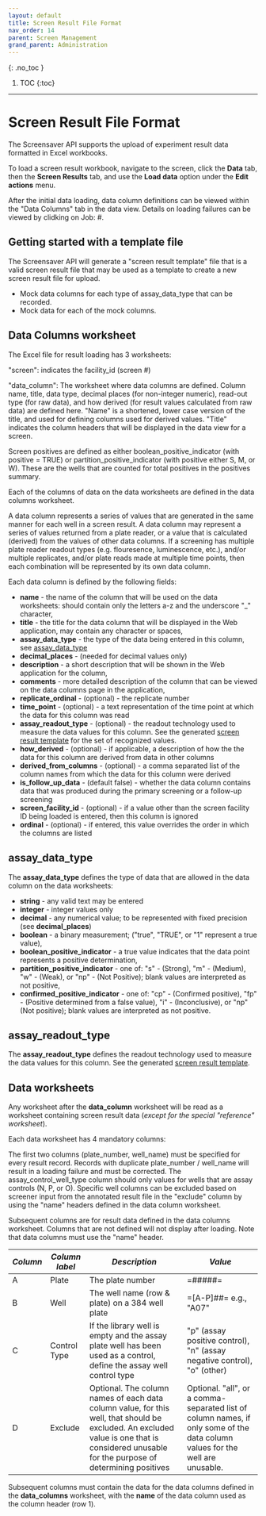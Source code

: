 ```yaml
---
layout: default
title: Screen Result File Format
nav_order: 14
parent: Screen Management
grand_parent: Administration
---
```

{: .no_toc }

1. TOC
{:toc}
---

# Screen Result File Format

The Screensaver API supports the upload of experiment result data formatted in Excel workbooks. 

To load a screen result workbook, navigate to the screen, click the **Data** tab, then the **Screen Results** tab, and use the **Load data** option under the **Edit actions** menu.

After the initial data loading, data column definitions can be viewed within the "Data Columns" tab in the data view. Details on loading failures can be viewed by clidking on Job: #.

## Getting started with a template file

The Screensaver API will generate a "screen result template" file that is a valid screen result file that may be used as a template to create a new screen result file for upload.
* Mock data columns for each type of assay_data_type that can be recorded.
* Mock data for each of the mock columns.

## Data Columns worksheet

The Excel file for result loading has 3 worksheets:

"screen": indicates the facility_id (screen #)

"data_column": The worksheet where data columns are defined. Column name, title, data type, decimal places (for non-integer numeric), read-out type (for raw data), and how derived (for result values calculated from raw data) are defined here. "Name" is a shortened, lower case version of the title, and used for defining columns used for derived values. "Title" indicates the column headers that will be displayed in the data view for a screen.

Screen positives are defined as either boolean_positive_indicator (with positive = TRUE) or partition_positive_indicator (with positive either S, M, or W). These are the wells that are counted for total positives in the positives summary.




Each of the columns of data on the data worksheets are defined in the data columns worksheet.

A data column represents a series of values that are generated in the same
manner for each well in a screen result.  A data column may represent a series
of values returned from a plate reader, or a value that is calculated
(derived) from the values of other data columns.  If a screening has multiple
plate reader readout types (e.g. flouresence, luminescence, etc.), and/or
multiple replicates, and/or plate reads made at multiple time points, then
each combination will be represented by its own data column.

Each data column is defined by the following fields:

* **name** - the name of the column that will be used on the data worksheets: should contain only the letters a-z and the underscore "_" character,
* **title** - the title for the data column that will be displayed in the Web application, may contain any character or spaces,
* **assay_data_type** - the type of the data being entered in this column, see [assay_data_type](#assay_data_type)
* **decimal_places** - (needed for decimal values only)
* **description** - a short description that will be shown in the Web application for the column,
* **comments** - more detailed description of the column that can be viewed on the data columns page in the application,
* **replicate_ordinal** - (optional) - the replicate number
* **time_point** - (optional) - a text representation of the time point at which the data for this column was read
* **assay_readout_type** - (optional) - the readout technology used to measure the data values for this column. See the generated [screen result template](#getting-started-with-a-template-file) for the set of recognized values.
* **how_derived** - (optional) - if applicable, a description of how the the data for this column are derived from data in other columns
* **derived_from_columns** - (optional) - a comma separated list of the column names from which the data for this column were derived
* **is_follow_up_data** - (default false) - whether the data column contains data that was produced during the primary screening or a follow-up screening
* **screen_facility_id** - (optional) - if a value other than the screen facility ID being loaded is entered, then this column is ignored
* **ordinal** - (optional) - if entered, this value overrides the order in which the columns are listed

## assay_data_type

The **assay_data_type** defines the type of data that are allowed in the data column on the data worksheets:
* **string** - any valid text may be entered 
* **integer** - integer values only
* **decimal** - any numerical value; to be represented with fixed precision (see **decimal_places**) 
* **boolean** - a binary measurement; ("true", "TRUE", or "1" represent a true value), 
* **boolean_positive_indicator** - a true value indicates that the data point represents a positive determination,
* **partition_positive_indicator** - one of: "s" - (Strong), "m" - (Medium), "w" - (Weak), or "np" - (Not Positive); blank values are interpreted as not positive,
* **confirmed_positive_indicator** - one of: "cp" - (Confirmed positive), "fp" - (Positive determined from a false value), "i" - (Inconclusive), or "np" (Not positive); blank values are interpreted as not positive.

## assay_readout_type

The **assay_readout_type** defines the readout technology used to measure the data values for this column. See the generated [screen result template](#getting-started-with-a-template-file).

## Data worksheets

Any worksheet after the **data_column** worksheet will be read as a worksheet containing screen result data (*except for the special "reference" worksheet*).

Each data worksheet has 4 mandatory columns:

The first two columns (plate_number, well_name) must be specified for every result record. Records with duplicate plate_number / well_name will result in a loading failure and must be corrected. The assay_control_well_type column should only values for wells that are assay controls (N, P, or O). Specific well columns can be excluded based on screener input from the annotated result file in the "exclude" column by using the "name" headers defined in the data column worksheet.

Subsequent columns are for result data defined in the data columns worksheet. Columns that are not defined will not display after loading. Note that data columns must use the "name" header.

| *Column* | *Column label* | *Description* | *Value* |
|---|---|---|---|
| A | Plate | The plate number | =#####= |
| B | Well | The well name (row & plate) on a 384 well plate | =[A-P]##= e.g., "A07" |
| C | Control Type | If the library well is empty and the assay plate well has been used as a control, define the assay well control type | "p" (assay positive control), "n" (assay negative control), "o" (other) |
| D | Exclude | Optional. The column names of each data column value, for this well, that should be excluded.  An excluded value is one that is considered unusable for the purpose of determining positives | Optional.  "all", or a comma-separated list of column names, if only some of the data column values for the well are unusable. |

Subsequent columns must contain the data for the data columns defined in the **data_columns** worksheet, with the **name** of the data column used as the column header (row 1).

